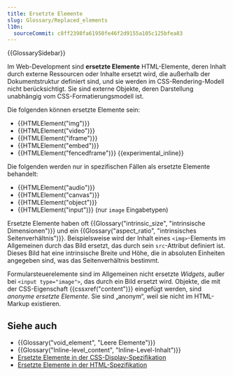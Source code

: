 ```yaml
---
title: Ersetzte Elemente
slug: Glossary/Replaced_elements
l10n:
  sourceCommit: c8ff2398fa61950fe46f2d9155a105c125bfea83
---
```


{{GlossarySidebar}}

Im Web-Development sind **ersetzte Elemente** HTML-Elemente, deren Inhalt durch externe Ressourcen oder Inhalte ersetzt wird, die außerhalb der Dokumentstruktur definiert sind, und sie werden im CSS-Rendering-Modell nicht berücksichtigt. Sie sind externe Objekte, deren Darstellung unabhängig vom CSS-Formatierungsmodell ist.

Die folgenden können ersetzte Elemente sein:

- {{HTMLElement("img")}}
- {{HTMLElement("video")}}
- {{HTMLElement("iframe")}}
- {{HTMLElement("embed")}}
- {{HTMLElement("fencedframe")}} {{experimental_inline}}

Die folgenden werden nur in spezifischen Fällen als ersetzte Elemente behandelt:

- {{HTMLElement("audio")}}
- {{HTMLElement("canvas")}}
- {{HTMLElement("object")}}
- {{HTMLElement("input")}} (nur `image` Eingabetypen)

Ersetzte Elemente haben oft {{Glossary("intrinsic_size", "intrinsische Dimensionen")}} und ein {{Glossary("aspect_ratio", "intrinsisches Seitenverhältnis")}}. Beispielsweise wird der Inhalt eines `<img>`-Elements im Allgemeinen durch das Bild ersetzt, das durch sein `src`-Attribut definiert ist. Dieses Bild hat eine intrinsische Breite und Höhe, die in absoluten Einheiten angegeben sind, was das Seitenverhältnis bestimmt.

Formularsteuerelemente sind im Allgemeinen nicht ersetzte _Widgets_, außer bei `<input type="image">`, das durch ein Bild ersetzt wird. Objekte, die mit der CSS-Eigenschaft {{cssxref("content")}} eingefügt werden, sind _anonyme ersetzte Elemente_. Sie sind „anonym“, weil sie nicht im HTML-Markup existieren.

## Siehe auch

- {{Glossary("void_element", "Leere Elemente")}}
- {{Glossary("Inline-level_content", "Inline-Level-Inhalt")}}
- [Ersetzte Elemente in der CSS-Display-Spezifikation](https://drafts.csswg.org/css-display/#replaced-element)
- [Ersetzte Elemente in der HTML-Spezifikation](https://html.spec.whatwg.org/multipage/rendering.html#replaced-elements)
